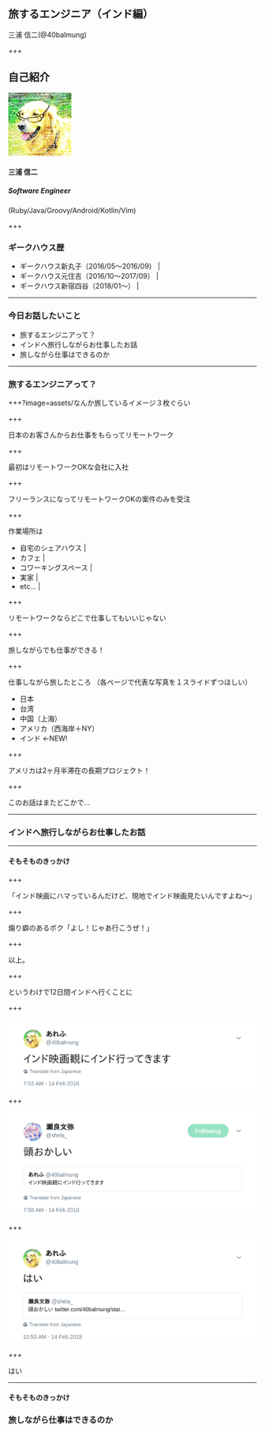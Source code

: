 ## 旅するエンジニア（インド編）

三浦 信二(@40balmung)

+++

## 自己紹介

![ProfileImage](assets/profile.jpg)

#### 三浦 信二
##### Software Engineer
(Ruby/Java/Groovy/Android/Kotlin/Vim)

+++

### ギークハウス歴

- ギークハウス新丸子（2016/05〜2016/09） |
- ギークハウス元住吉（2016/10〜2017/09） |
- ギークハウス新宿四谷（2018/01〜） |

---

### 今日お話したいこと

- 旅するエンジニアって？
- インドへ旅行しながらお仕事したお話
- 旅しながら仕事はできるのか

---

### 旅するエンジニアって？

+++?image=assets/なんか旅しているイメージ３枚ぐらい

+++

日本のお客さんからお仕事をもらってリモートワーク

+++

最初はリモートワークOKな会社に入社

+++

フリーランスになってリモートワークOKの案件のみを受注

+++

作業場所は

- 自宅のシェアハウス |
- カフェ |
- コワーキングスペース |
- 実家 |
- etc... |

+++

リモートワークならどこで仕事してもいいじゃない

+++

旅しながらでも仕事ができる！

+++

仕事しながら旅したところ
（各ページで代表な写真を１スライドずつほしい）

- 日本
- 台湾
- 中国（上海）
- アメリカ（西海岸＋NY）
- インド ←NEW!

+++

アメリカは2ヶ月半滞在の長期プロジェクト！

+++

このお話はまたどこかで…

---

### インドへ旅行しながらお仕事したお話

---

#### そもそものきっかけ

+++

「インド映画にハマっているんだけど、現地でインド映画見たいんですよね〜」

+++

煽り癖のあるボク「よし！じゃあ行こうぜ！」

+++

以上。

+++

というわけで12日間インドへ行くことに

+++

![india](assets/tweet1-1.png)

+++

![india](assets/tweet1-2.png)

+++

![india](assets/tweet1-3.png)

+++

はい

---

#### そもそものきっかけ






### 旅しながら仕事はできるのか

